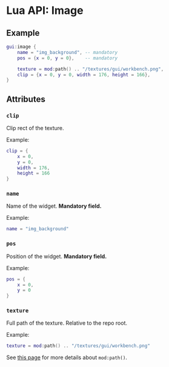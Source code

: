 # Lua API: Image

## Example

```lua
gui:image {
	name = "img_background", -- mandatory
	pos = {x = 0, y = 0},    -- mandatory

	texture = mod:path() .. "/textures/gui/workbench.png",
	clip = {x = 0, y = 0, width = 176, height = 166},
}
```

## Attributes

### `clip`

Clip rect of the texture.

Example:
```lua
clip = {
	x = 0,
	y = 0,
	width = 176,
	height = 166
}
```

### `name`

Name of the widget. **Mandatory field.**

Example:
```lua
name = "img_background"
```

### `pos`

Position of the widget. **Mandatory field.**

Example:
```lua
pos = {
	x = 0,
	y = 0
}
```

### `texture`

Full path of the texture. Relative to the repo root.

Example:
```lua
texture = mod:path() .. "/textures/gui/workbench.png"
```

See [this page](/lua-api-mod#path) for more details about `mod:path()`.

